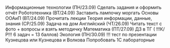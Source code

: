 Информационные технологии (ПН/23.09) Сделать задания и оформить отчёт 
Робототехника (ВТ/24.09) Заставить лампочку моргать 
Основы ООАиП (ВТ/24.09) Прочитать лекции
Теория информации, данные, знания (СР/25.09) Задача на дом
Английский (ЧТ/26.09) Читать текст с фото + вопросы и взять методичку
Математика (ПТ/27.09) ДЗ в ТГ ( !!!К/Р!!! 6 задач = 13 баллов)
Экология (ПН/30.09) !!! тест по презентации Кузнецова или Кузнецова и Волкова
Попробовать 1С лабораторные 